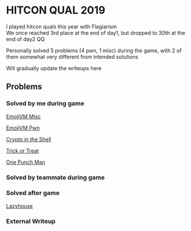 # HITCON QUAL 2019

I played hitcon quals this year with Flagiarism  
We once reached 3rd place at the end of day1, but dropped to 30th at the end of day2 QQ  

Personally solved 5 problems (4 pwn, 1 misc) during the game, with 2 of them somewhat very different from intended solutions  

Will gradually update the writeups here


## Problems
### Solved by me during game
[EmojiVM Misc](https://github.com/jwang-a/CTF/tree/master/Writeups/HitconQual2019/Pwn/EmojiVM/emojivm_misc)

[EmojiVM Pwn](https://github.com/jwang-a/CTF/tree/master/Writeups/HitconQual2019/Pwn/EmojiVM/emojivm_pwn)

[Crypto in the Shell](https://github.com/jwang-a/CTF/tree/master/Writeups/HitconQual2019/Pwn/Crypto_in_the_Shell)

[Trick or Treat](https://github.com/jwang-a/CTF/tree/master/Writeups/HitconQual2019/Pwn/Trick_or_Treat)

[One Punch Man](https://github.com/jwang-a/CTF/tree/master/Writeups/HitconQual2019/Pwn/One_Punch_Man)

### Solved by teammate during game

### Solved after game

[Lazyhouse](https://github.com/jwang-a/CTF/tree/master/Writeups/HitconQual2019/Pwn/Lazyhouse)

### External Writeup
